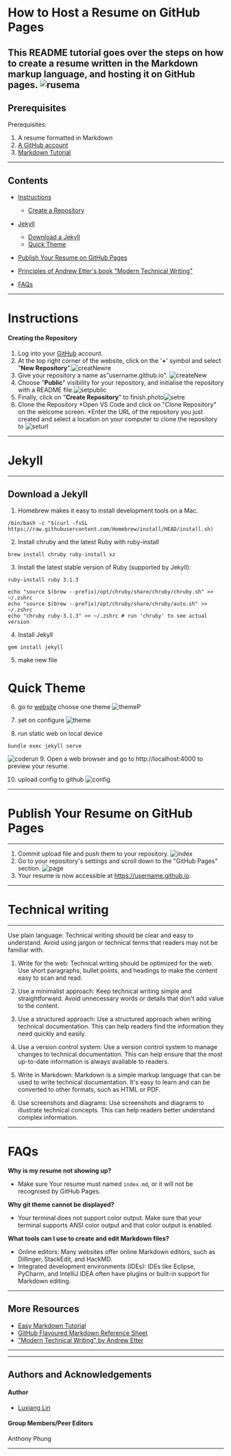 # How to Host a Resume on GitHub Pages

This README tutorial goes over the steps on how to create a resume written in the Markdown markup language, and hosting it on GitHub pages. ![rusema](Gifs/resume.gif)
---
## Prerequisites
Prerequisites:

1. A resume formatted in Markdown
2. [A GitHub account](https://pages.github.com/)
3. [Markdown Tutorial](https://www.markdowntutorial.com/)


---
## Contents
* [Instructions](#Instructions)
   * [Create a Repository]()
* [Jekyll](#Jekyll)
  * [Download a Jekyll](#Download-a-Jekyll)
  * [Quick Theme](#Quick-Theme)

* [Publish Your Resume on GitHub Pages](#Publish-Your-Resume-on-GitHub-Pages)

* [Principles of Andrew Etter's book "Modern Technical Writing"](#Technical-writing)
* [FAQs](#FAQs)

--- 
# Instructions


#### Creating the Repository

1. Log into your [GitHub](https://GitHub.com) account.
2. At the top right corner of the website, click on the '**+**' symbol and select "**New Repository**".![creatNewre](Gifs/clickrepository.jpg)
3. Give your repository a name as"username.github.io". ![createNew](Gifs/createRepository.gif)
4. Choose "**Public**" visibility for your repository, and initialise the repository with a README file.![setpublic](Gifs/setPublic.jpg)
6. Finally, click on "**Create Repository**" to finish.photo![setre](Gifs/createre.jpg)
7. Clone the Repository
    *Open VS Code and click on "Clone Repository" on the welcome screen.
    *Enter the URL of the repository you just created and select a location on your computer to clone the repository to 
    ![seturl](Gifs/clone_to_vscode.gif)

---
# Jekyll
---
## Download a Jekyll
1. Homebrew makes it easy to install development tools on a Mac.
```
/bin/bash -c "$(curl -fsSL https://raw.githubusercontent.com/Homebrew/install/HEAD/install.sh)
```
2. Install chruby and the latest Ruby with ruby-install
```
brew install chruby ruby-install xz
```
3. Install the latest stable version of Ruby (supported by Jekyll):
```
ruby-install ruby 3.1.3
```
```
echo "source $(brew --prefix)/opt/chruby/share/chruby/chruby.sh" >> ~/.zshrc
echo "source $(brew --prefix)/opt/chruby/share/chruby/auto.sh" >> ~/.zshrc
echo "chruby ruby-3.1.3" >> ~/.zshrc # run 'chruby' to see actual version
```
4. Install Jekyll
 ```
 gem install jekyll
 ```
5. make new file
# Quick Theme
6. go to [website](https://pages.github.com/themes/) choose one theme
![themeP](Gifs/themepage.jpg)

7. set on configure
![theme](Gifs/theme.jpg)

8. run static web on local device
```
bundle exec jekyll serve
```
![coderun](Gifs/coderun.jpg)
9. Open a web browser and go to http://localhost:4000 to preview your resume.

10. upload config to github
![config](Gifs/uploadconfig.gif)




---
# Publish Your Resume on GitHub Pages
---
 1. Commit upload file and push them to your repository.
 ![index](Gifs/upload_index.gif) 
 2. Go to your repository's settings and scroll down to the "GitHub Pages" section. ![page](Gifs/hostpage.gif)
 3. Your resume is now accessible at https://username.github.io.

---
# Technical writing
---
Use plain language: Technical writing should be clear and easy to understand. Avoid using jargon or technical terms that readers may not be familiar with.

1. Write for the web: Technical writing should be optimized for the web. Use short paragraphs, bullet points, and headings to make the content easy to scan and read.

2. Use a minimalist approach: Keep technical writing simple and straightforward. Avoid unnecessary words or details that don't add value to the content.

3. Use a structured approach: Use a structured approach when writing technical documentation. This can help readers find the information they need quickly and easily.

4. Use a version control system: Use a version control system to manage changes to technical documentation. This can help ensure that the most up-to-date information is always available to readers.

5. Write in Markdown: Markdown is a simple markup language that can be used to write technical documentation. It's easy to learn and can be converted to other formats, such as HTML or PDF.

6. Use screenshots and diagrams: Use screenshots and diagrams to illustrate technical concepts. This can help readers better understand complex information.



---
# FAQs
**Why is my resume not showing up?**
* Make sure Your resume must named ```index.md```, or it will not be recognised by GitHub Pages. 

**Why git theme cannot be displayed?**
* Your terminal does not support color output. Make sure that your terminal supports ANSI color output and that color output is enabled.

**What tools can I use to create and edit Markdown files?**
* Online editors: Many websites offer online Markdown editors, such as Dillinger, StackEdit, and HackMD.
* Integrated development environments (IDEs): IDEs like Eclipse, PyCharm, and IntelliJ IDEA often have plugins or built-in support for Markdown editing.



---
## More Resources
* [Easy Markdown Tutorial](https://www.markdowntutorial.com)
* [GitHub Flavoured Markdown Reference Sheet](https://guides.github.com/pdfs/markdown-cheatsheet-online.pdf)
* ["Modern Technical Writing" by Andrew Etter](https://www.amazon.com/Modern-Technical-Writing-Introduction-Documentation-ebook/dp/B01A2QL9SS)

---

---
## Authors and Acknowledgements 
#### **Author**
* [Luxiang Lin](https://github.com/Dav888Lucien/Dav888Lucien.github.io)  
#### **Group Members/Peer Editors**
Anthony Phung 

---








